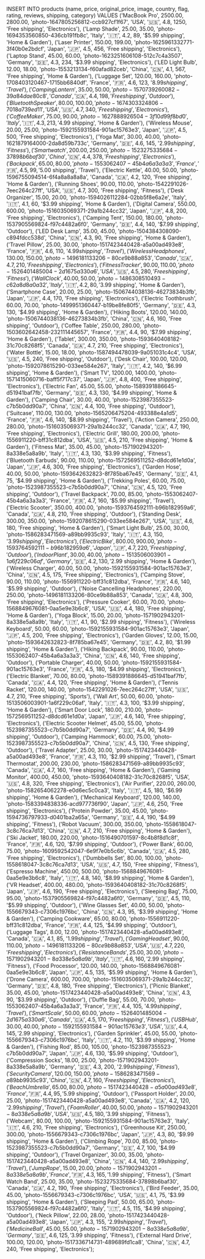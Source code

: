INSERT INTO products (name, price, original_price, image, country, flag, rating, reviews, shipping, category) VALUES 
('MacBook Pro', 2500.00, 2800.00, 'photo-1647805256812-ccb927cf1f67', 'USA', '🇺🇸', 4.8, 1250, 'Free shipping', 'Electronics'), 
('Lamp Shade', 25.00, 35.00, 'photo-1694353560850-436cb191fb8c', 'Italy', '🇮🇹', 4.2, 89, '$5.99 shipping', 'Home & Garden'), 
('Laser Printer', 150.00, 199.00, 'photo-1625961332771-3f40b0e2bdcf', 'Japan', '🇯🇵', 4.5, 456, 'Free shipping', 'Electronics'), 
('Laptop Stand', 45.00, 60.00, 'photo-1623251606108-512c7c4a3507', 'Germany', '🇩🇪', 4.3, 234, '$3.99 shipping', 'Electronics'), 
('LED Light Bulb', 12.00, 18.00, 'photo-1553213134-f60afad82ceb', 'China', '🇨🇳', 4.1, 567, 'Free shipping', 'Home & Garden'), 
('Luggage Set', 120.00, 160.00, 'photo-1708403120467-1715bb6840df', 'France', '🇫🇷', 4.6, 123, '$8.99 shipping', 'Travel'), 
('Camping Lantern', 35.00, 50.00, 'photo-1570739260082-39a84dae80c8', 'Canada', '🇨🇦', 4.4, 198, 'Free shipping', 'Outdoor'), 
('Bluetooth Speaker', 80.00, 100.00, 'photo-1674303324806-7018a739ed11', 'USA', '🇺🇸', 4.7, 340, 'Free shipping', 'Electronics'), 
('Coffee Maker', 75.00, 90.00, 'photo-1627888926504-3f10d99f8bd0', 'Italy', '🇮🇹', 4.3, 213, '$4.99 shipping', 'Home & Garden'), 
('Wireless Mouse', 20.00, 25.00, 'photo-1592155931584-901ac15763e3', 'Japan', '🇯🇵', 4.5, 500, 'Free shipping', 'Electronics'), 
('Yoga Mat', 30.00, 40.00, 'photo-1621879164000-2da8d59b733c', 'Germany', '🇩🇪', 4.6, 145, '$2.99 shipping', 'Fitness'), 
('Smartwatch', 200.00, 250.00, 'photo-1523275335684-37898b6baf30', 'China', '🇨🇳', 4.4, 378, 'Free shipping', 'Electronics'), 
('Backpack', 65.00, 80.00, 'photo-1553062407-45b4a6a3a3a3', 'France', '🇫🇷', 4.5, 99, '$5.00 shipping', 'Travel'), 
('Electric Kettle', 40.00, 50.00, 'photo-1596755094514-6f4a8a8a8a8a', 'Canada', '🇨🇦', 4.2, 120, 'Free shipping', 'Home & Garden'), 
('Running Shoes', 90.00, 110.00, 'photo-1542291026-7eec264c27ff', 'USA', '🇺🇸', 4.7, 300, 'Free shipping', 'Fitness'), 
('Desk Organizer', 15.00, 20.00, 'photo-1594026112284-02bb5f8e6a2e', 'Italy', '🇮🇹', 4.1, 60, '$3.99 shipping', 'Home & Garden'), 
('Digital Camera', 550.00, 600.00, 'photo-1516035069371-29a1b244cc32', 'Japan', '🇯🇵', 4.8, 200, 'Free shipping', 'Electronics'), 
('Camping Tent', 150.00, 180.00, 'photo-1537905569824-f97c4482a6f0', 'Germany', '🇩🇪', 4.4, 140, '$7.99 shipping', 'Outdoor'), 
('LED Desk Lamp', 35.00, 45.00, 'photo-1504384308090-c894fdcc538d', 'China', '🇨🇳', 4.3, 90, 'Free shipping', 'Home & Garden'), 
('Travel Pillow', 25.00, 30.00, 'photo-1517423440428-a5a00ad493e8', 'France', '🇫🇷', 4.6, 110, '$4.99 shipping', 'Travel'), 
('Wireless Headphones', 130.00, 150.00, 'photo-1496181133206-80ce9b88a853', 'Canada', '🇨🇦', 4.7, 210, 'Free shipping', 'Electronics'), 
('Fitness Tracker', 90.00, 110.00, 'photo-1526401485004-2d1675a330a6', 'USA', '🇺🇸', 4.5, 280, 'Free shipping', 'Fitness'), 
('Wall Clock', 40.00, 50.00, 'photo-1486308510493-c62a8d8a0a32', 'Italy', '🇮🇹', 4.2, 80, '$3.99 shipping', 'Home & Garden'), 
('Smartphone Case', 20.00, 25.00, 'photo-1506744038136-46273834b3fb', 'Japan', '🇯🇵', 4.4, 170, 'Free shipping', 'Electronics'), 
('Electric Toothbrush', 60.00, 70.00, 'photo-1499951360447-b19be8fe80f5', 'Germany', '🇩🇪', 4.3, 130, '$4.99 shipping', 'Home & Garden'), 
('Hiking Boots', 120.00, 140.00, 'photo-1506744038136-46273834b3fb', 'China', '🇨🇳', 4.6, 160, 'Free shipping', 'Outdoor'), 
('Coffee Table', 250.00, 280.00, 'photo-1503602642458-232111445657', 'France', '🇫🇷', 4.4, 90, '$7.99 shipping', 'Home & Garden'), 
('Tablet', 300.00, 350.00, 'photo-1593640408182-31c70c8268f5', 'Canada', '🇨🇦', 4.7, 210, 'Free shipping', 'Electronics'), 
('Water Bottle', 15.00, 18.00, 'photo-1587494478039-9a051031c4c4', 'USA', '🇺🇸', 4.5, 240, 'Free shipping', 'Outdoor'), 
('Desk Chair', 100.00, 120.00, 'photo-1592078615290-033ee584e267', 'Italy', '🇮🇹', 4.2, 140, '$6.99 shipping', 'Home & Garden'), 
('Smart TV', 1200.00, 1400.00, 'photo-1571415060716-baff5f717c37', 'Japan', '🇯🇵', 4.8, 400, 'Free shipping', 'Electronics'), 
('Electric Fan', 45.00, 55.00, 'photo-1589391886645-d51941baf7fb', 'Germany', '🇩🇪', 4.3, 130, '$4.99 shipping', 'Home & Garden'), 
('Camping Chair', 30.00, 40.00, 'photo-1523987355523-c7b5b0dd90a7', 'China', '🇨🇳', 4.4, 100, 'Free shipping', 'Outdoor'), 
('Suitcase', 110.00, 130.00, 'photo-1565206475204-493388e4a1d5', 'France', '🇫🇷', 4.6, 140, '$8.99 shipping', 'Travel'), 
('Action Camera', 250.00, 280.00, 'photo-1516035069371-29a1b244cc32', 'Canada', '🇨🇦', 4.7, 190, 'Free shipping', 'Electronics'), 
('Electric Grill', 180.00, 200.00, 'photo-1556911220-bff31c812dba', 'USA', '🇺🇸', 4.5, 210, 'Free shipping', 'Home & Garden'), 
('Fitness Mat', 35.00, 45.00, 'photo-1571902943201-8a338e5a8a9b', 'Italy', '🇮🇹', 4.3, 130, '$3.99 shipping', 'Fitness'), 
('Bluetooth Earbuds', 90.00, 110.00, 'photo-1572569511252-d8dcd61e1d0a', 'Japan', '🇯🇵', 4.6, 300, 'Free shipping', 'Electronics'), 
('Garden Hose', 40.00, 50.00, 'photo-1593642632823-8f785ba67e45', 'Germany', '🇩🇪', 4.1, 75, '$4.99 shipping', 'Home & Garden'), 
('Trekking Poles', 60.00, 75.00, 'photo-1523987355523-c7b5b0dd90a7', 'China', '🇨🇳', 4.5, 120, 'Free shipping', 'Outdoor'), 
('Travel Backpack', 70.00, 85.00, 'photo-1553062407-45b4a6a3a3a3', 'France', '🇫🇷', 4.7, 160, '$5.99 shipping', 'Travel'), 
('Electric Scooter', 350.00, 400.00, 'photo-1593764592111-b96b182959a6', 'Canada', '🇨🇦', 4.8, 210, 'Free shipping', 'Outdoor'), 
('Standing Desk', 300.00, 350.00, 'photo-1592078615290-033ee584e267', 'USA', '🇺🇸', 4.6, 180, 'Free shipping', 'Home & Garden'), 
('Smart Light Bulb', 25.00, 30.00, 'photo-1586283471569-a89bb9935c93', 'Italy', '🇮🇹', 4.3, 150, '$3.99 shipping', 'Electronics'), 
('Electric Bike', 800.00, 900.00, 'photo-1593764592111-b96b182959a6', 'Japan', '🇯🇵', 4.7, 220, 'Free shipping', 'Outdoor'), 
('Indoor Plant', 30.00, 40.00, 'photo-1513506003901-1a6f229c06af', 'Germany', '🇩🇪', 4.2, 130, '$2.99 shipping', 'Home & Garden'), 
('Wireless Charger', 40.00, 50.00, 'photo-1592155931584-901ac15763e3', 'China', '🇨🇳', 4.5, 175, 'Free shipping', 'Electronics'), 
('Camping Stove', 90.00, 110.00, 'photo-1556911220-bff31c812dba', 'France', '🇫🇷', 4.6, 140, '$5.99 shipping', 'Outdoor'), 
('Noise Cancelling Headphones', 220.00, 250.00, 'photo-1496181133206-80ce9b88a853', 'Canada', '🇨🇦', 4.8, 300, 'Free shipping', 'Electronics'), 
('Pressure Cooker', 60.00, 70.00, 'photo-1568849676081-0aa5e9e3b6c8', 'USA', '🇺🇸', 4.4, 180, 'Free shipping', 'Home & Garden'), 
('Yoga Block', 15.00, 20.00, 'photo-1571902943201-8a338e5a8a9b', 'Italy', '🇮🇹', 4.1, 90, '$2.99 shipping', 'Fitness'), 
('Wireless Keyboard', 50.00, 60.00, 'photo-1592155931584-901ac15763e3', 'Japan', '🇯🇵', 4.5, 200, 'Free shipping', 'Electronics'), 
('Garden Gloves', 12.00, 15.00, 'photo-1593642632823-8f785ba67e45', 'Germany', '🇩🇪', 4.2, 80, '$1.99 shipping', 'Home & Garden'), 
('Hiking Backpack', 90.00, 110.00, 'photo-1553062407-45b4a6a3a3a3', 'China', '🇨🇳', 4.6, 140, 'Free shipping', 'Outdoor'), 
('Portable Charger', 40.00, 50.00, 'photo-1592155931584-901ac15763e3', 'France', '🇫🇷', 4.5, 180, '$4.99 shipping', 'Electronics'), 
('Electric Blanket', 70.00, 80.00, 'photo-1589391886645-d51941baf7fb', 'Canada', '🇨🇦', 4.4, 120, 'Free shipping', 'Home & Garden'), 
('Tennis Racket', 120.00, 140.00, 'photo-1542291026-7eec264c27ff', 'USA', '🇺🇸', 4.7, 210, 'Free shipping', 'Sports'), 
('Wall Art', 50.00, 60.00, 'photo-1513506003901-1a6f229c06af', 'Italy', '🇮🇹', 4.3, 100, '$3.99 shipping', 'Home & Garden'), 
('Smart Door Lock', 180.00, 210.00, 'photo-1572569511252-d8dcd61e1d0a', 'Japan', '🇯🇵', 4.6, 140, 'Free shipping', 'Electronics'), 
('Electric Scooter Helmet', 45.00, 55.00, 'photo-1523987355523-c7b5b0dd90a7', 'Germany', '🇩🇪', 4.4, 90, '$4.99 shipping', 'Outdoor'), 
('Camping Hammock', 60.00, 75.00, 'photo-1523987355523-c7b5b0dd90a7', 'China', '🇨🇳', 4.5, 130, 'Free shipping', 'Outdoor'), 
('Travel Adapter', 25.00, 30.00, 'photo-1517423440428-a5a00ad493e8', 'France', '🇫🇷', 4.3, 110, '$2.99 shipping', 'Travel'), 
('Smart Thermostat', 200.00, 230.00, 'photo-1586283471569-a89bb9935c93', 'Canada', '🇨🇦', 4.7, 160, 'Free shipping', 'Home & Garden'), 
('Gaming Monitor', 400.00, 450.00, 'photo-1593640408182-31c70c8268f5', 'USA', '🇺🇸', 4.8, 320, 'Free shipping', 'Electronics'), 
('Air Purifier', 220.00, 260.00, 'photo-1582654062278-e0d6ec5c0ca3', 'Italy', '🇮🇹', 4.5, 180, '$6.99 shipping', 'Home & Garden'), 
('Mechanical Keyboard', 120.00, 140.00, 'photo-1583394838336-acd977736f90', 'Japan', '🇯🇵', 4.6, 250, 'Free shipping', 'Electronics'), 
('Protein Powder', 35.00, 45.00, 'photo-1594736797933-d0401ba2a65a', 'Germany', '🇩🇪', 4.4, 190, '$4.99 shipping', 'Fitness'), 
('Robot Vacuum', 300.00, 350.00, 'photo-1558618047-3c8c76ca7d13', 'China', '🇨🇳', 4.7, 210, 'Free shipping', 'Home & Garden'), 
('Ski Jacket', 180.00, 220.00, 'photo-1516490701597-8c4b8f8d1c8f', 'France', '🇫🇷', 4.6, 120, '$7.99 shipping', 'Outdoor'), 
('Power Bank', 60.00, 75.00, 'photo-1609592542047-6e9f7e0b5c6b', 'Canada', '🇨🇦', 4.5, 280, 'Free shipping', 'Electronics'), 
('Dumbbells Set', 80.00, 100.00, 'photo-1558618047-3c8c76ca7d13', 'USA', '🇺🇸', 4.7, 150, 'Free shipping', 'Fitness'), 
('Espresso Machine', 450.00, 500.00, 'photo-1568849676081-0aa5e9e3b6c8', 'Italy', '🇮🇹', 4.8, 140, '$8.99 shipping', 'Home & Garden'), 
('VR Headset', 400.00, 480.00, 'photo-1593640408182-31c70c8268f5', 'Japan', '🇯🇵', 4.6, 190, 'Free shipping', 'Electronics'), 
('Sleeping Bag', 75.00, 95.00, 'photo-1537905569824-f97c4482a6f0', 'Germany', '🇩🇪', 4.5, 110, '$5.99 shipping', 'Outdoor'), 
('Wine Glasses Set', 40.00, 50.00, 'photo-1556679343-c7306c1976bc', 'China', '🇨🇳', 4.3, 95, '$3.99 shipping', 'Home & Garden'), 
('Camping Cookware', 65.00, 80.00, 'photo-1556911220-bff31c812dba', 'France', '🇫🇷', 4.4, 125, '$4.99 shipping', 'Outdoor'), 
('Luggage Tags', 8.00, 12.00, 'photo-1517423440428-a5a00ad493e8', 'Canada', '🇨🇦', 4.1, 85, '$1.99 shipping', 'Travel'), 
('Gaming Headset', 90.00, 110.00, 'photo-1496181133206-80ce9b88a853', 'USA', '🇺🇸', 4.7, 220, 'Free shipping', 'Electronics'), 
('Resistance Bands', 25.00, 30.00, 'photo-1571902943201-8a338e5a8a9b', 'Italy', '🇮🇹', 4.6, 160, '$2.99 shipping', 'Fitness'), 
('Food Processor', 120.00, 140.00, 'photo-1568849676081-0aa5e9e3b6c8', 'Japan', '🇯🇵', 4.5, 135, '$5.99 shipping', 'Home & Garden'), 
('Drone Camera', 600.00, 700.00, 'photo-1516035069371-29a1b244cc32', 'Germany', '🇩🇪', 4.8, 180, 'Free shipping', 'Electronics'), 
('Picnic Blanket', 35.00, 45.00, 'photo-1517423440428-a5a00ad493e8', 'China', '🇨🇳', 4.3, 90, '$3.99 shipping', 'Outdoor'), 
('Duffle Bag', 55.00, 70.00, 'photo-1553062407-45b4a6a3a3a3', 'France', '🇫🇷', 4.4, 105, '$4.99 shipping', 'Travel'), 
('Smart Scale', 50.00, 60.00, 'photo-1526401485004-2d1675a330a6', 'Canada', '🇨🇦', 4.5, 170, 'Free shipping', 'Fitness'), 
('USB Hub', 30.00, 40.00, 'photo-1592155931584-901ac15763e3', 'USA', '🇺🇸', 4.4, 145, '$2.99 shipping', 'Electronics'), 
('Garden Sprinkler', 45.00, 55.00, 'photo-1556679343-c7306c1976bc', 'Italy', '🇮🇹', 4.2, 110, '$3.99 shipping', 'Home & Garden'), 
('Fishing Rod', 85.00, 105.00, 'photo-1523987355523-c7b5b0dd90a7', 'Japan', '🇯🇵', 4.6, 130, '$5.99 shipping', 'Outdoor'), 
('Compression Socks', 18.00, 25.00, 'photo-1571902943201-8a338e5a8a9b', 'Germany', '🇩🇪', 4.3, 200, '$2.99 shipping', 'Fitness'), 
('Security Camera', 120.00, 150.00, 'photo-1586283471569-a89bb9935c93', 'China', '🇨🇳', 4.7, 160, 'Free shipping', 'Electronics'), 
('Beach Umbrella', 65.00, 80.00, 'photo-1517423440428-a5a00ad493e8', 'France', '🇫🇷', 4.4, 95, '$5.99 shipping', 'Outdoor'), 
('Passport Holder', 20.00, 25.00, 'photo-1517423440428-a5a00ad493e8', 'Canada', '🇨🇦', 4.2, 120, '$2.99 shipping', 'Travel'), 
('Foam Roller', 40.00, 50.00, 'photo-1571902943201-8a338e5a8a9b', 'USA', '🇺🇸', 4.5, 180, '$3.99 shipping', 'Fitness'), 
('Webcam', 80.00, 100.00, 'photo-1592155931584-901ac15763e3', 'Italy', '🇮🇹', 4.6, 210, 'Free shipping', 'Electronics'), 
('Greenhouse Kit', 250.00, 300.00, 'photo-1556679343-c7306c1976bc', 'Japan', '🇯🇵', 4.3, 80, '$9.99 shipping', 'Home & Garden'), 
('Climbing Rope', 70.00, 85.00, 'photo-1523987355523-c7b5b0dd90a7', 'Germany', '🇩🇪', 4.7, 100, '$4.99 shipping', 'Outdoor'), 
('Travel Organizer', 30.00, 35.00, 'photo-1517423440428-a5a00ad493e8', 'China', '🇨🇳', 4.4, 140, '$2.99 shipping', 'Travel'), 
('Jump Rope', 15.00, 20.00, 'photo-1571902943201-8a338e5a8a9b', 'France', '🇫🇷', 4.3, 165, '$1.99 shipping', 'Fitness'), 
('Smart Watch Band', 25.00, 35.00, 'photo-1523275335684-37898b6baf30', 'Canada', '🇨🇦', 4.2, 190, 'Free shipping', 'Electronics'), 
('Bird Feeder', 35.00, 45.00, 'photo-1556679343-c7306c1976bc', 'USA', '🇺🇸', 4.1, 75, '$3.99 shipping', 'Home & Garden'), 
('Sleeping Pad', 50.00, 65.00, 'photo-1537905569824-f97c4482a6f0', 'Italy', '🇮🇹', 4.5, 115, '$4.99 shipping', 'Outdoor'), 
('Neck Pillow', 22.00, 28.00, 'photo-1517423440428-a5a00ad493e8', 'Japan', '🇯🇵', 4.3, 155, '$2.99 shipping', 'Travel'), 
('Medicine Ball', 45.00, 55.00, 'photo-1571902943201-8a338e5a8a9b', 'Germany', '🇩🇪', 4.6, 125, '$3.99 shipping', 'Fitness'), 
('External Hard Drive', 100.00, 120.00, 'photo-1517336714731-489689fd1ca8', 'China', '🇨🇳', 4.7, 240, 'Free shipping', 'Electronics');
